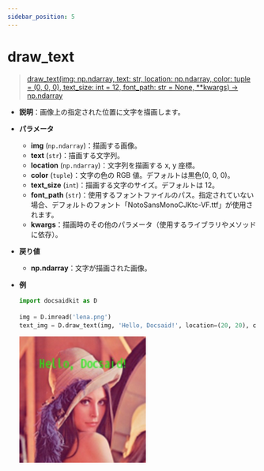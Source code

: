 ```yaml
---
sidebar_position: 5
---
```


# draw_text

> [draw_text(img: np.ndarray, text: str, location: np.ndarray, color: tuple = (0, 0, 0), text_size: int = 12, font_path: str = None, \*\*kwargs) -> np.ndarray](https://github.com/DocsaidLab/DocsaidKit/blob/71170598902b6f8e89a969f1ce27ed4fd05b2ff2/docsaidkit/vision/visualization/draw.py#L211)

- **説明**：画像上の指定された位置に文字を描画します。

- **パラメータ**

  - **img** (`np.ndarray`)：描画する画像。
  - **text** (`str`)：描画する文字列。
  - **location** (`np.ndarray`)：文字列を描画する x, y 座標。
  - **color** (`tuple`)：文字の色の RGB 値。デフォルトは黒色(0, 0, 0)。
  - **text_size** (`int`)：描画する文字のサイズ。デフォルトは 12。
  - **font_path** (`str`)：使用するフォントファイルのパス。指定されていない場合、デフォルトのフォント「NotoSansMonoCJKtc-VF.ttf」が使用されます。
  - **kwargs**：描画時のその他のパラメータ（使用するライブラリやメソッドに依存）。

- **戻り値**

  - **np.ndarray**：文字が描画された画像。

- **例**

  ```python
  import docsaidkit as D

  img = D.imread('lena.png')
  text_img = D.draw_text(img, 'Hello, Docsaid!', location=(20, 20), color=(0, 255, 0), text_size=12)
  ```

  ![draw_text](./resource/test_draw_text.jpg)

